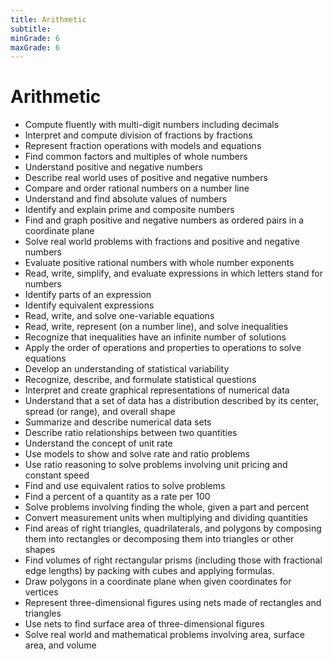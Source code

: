 ```yaml
---
title: Arithmetic
subtitle: 
minGrade: 6
maxGrade: 6
---
```

# Arithmetic
* Compute fluently with multi-digit numbers including decimals
* Interpret and compute division of fractions by fractions
* Represent fraction operations with models and equations
* Find common factors and multiples of whole numbers
* Understand positive and negative numbers
* Describe real world uses of positive and negative numbers
* Compare and order rational numbers on a number line
* Understand and find absolute values of numbers
* Identify and explain prime and composite numbers
* Find and graph positive and negative numbers as ordered pairs in a coordinate plane
* Solve real world problems with fractions and positive and negative numbers
* Evaluate positive rational numbers with whole number exponents
* Read, write, simplify, and evaluate expressions in which letters stand for numbers
* Identify parts of an expression
* Identify equivalent expressions
* Read, write, and solve one-variable equations
* Read, write, represent (on a number line), and solve inequalities
* Recognize that inequalities have an infinite number of solutions
* Apply the order of operations and properties to operations to solve equations
* Develop an understanding of statistical variability
* Recognize, describe, and formulate statistical questions
* Interpret and create graphical representations of numerical data
* Understand that a set of data has a distribution described by its center, spread (or range), and overall shape
* Summarize and describe numerical data sets
* Describe ratio relationships between two quantities
* Understand the concept of unit rate
* Use models to show and solve rate and ratio problems
* Use ratio reasoning to solve problems involving unit pricing and constant speed
* Find and use equivalent ratios to solve problems
* Find a percent of a quantity as a rate per 100
* Solve problems involving finding the whole, given a part and percent
* Convert measurement units when multiplying and dividing quantities
* Find areas of right triangles, quadrilaterals, and polygons by composing them into rectangles or decomposing them into triangles or other shapes
* Find volumes of right rectangular prisms (including those with fractional edge lengths) by packing with cubes and applying formulas.
* Draw polygons in a coordinate plane when given coordinates for vertices
* Represent three-dimensional figures using nets made of rectangles and triangles
* Use nets to find surface area of three-dimensional figures
* Solve real world and mathematical problems involving area, surface area, and volume